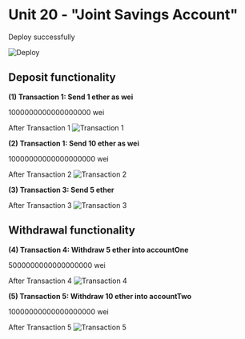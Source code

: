 # Unit 20 - "Joint Savings Account"

Deploy successfully

![Deploy](../Module-20-Challenge/Execution%20Results/deploy.png)

## Deposit functionality

**(1) Transaction 1: Send 1 ether as wei**

1000000000000000000 wei

After Transaction 1
![Transaction 1](../Module-20-Challenge/Execution%20Results/Transaction1.png)

**(2) Transaction 1: Send 10 ether as wei**

10000000000000000000 wei

After Transaction 2
![Transaction 2](../Module-20-Challenge/Execution%20Results/Transaction2.png)

**(3) Transaction 3: Send 5 ether**

After Transaction 3
![Transaction 3](../Module-20-Challenge/Execution%20Results/Transaction3.png)

## Withdrawal functionality

**(4) Transaction 4: Withdraw 5 ether into accountOne**

5000000000000000000 wei

After Transaction 4
![Transaction 4](../Module-20-Challenge/Execution%20Results/Transaction4.png)

**(5) Transaction 5: Withdraw 10 ether into accountTwo**

10000000000000000000 wei

After Transaction 5
![Transaction 5](../Module-20-Challenge/Execution%20Results/Transaction5.png)